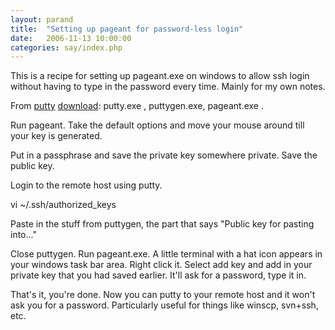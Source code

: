 ```yaml
---
layout: parand
title:  "Setting up pageant for password-less login"
date:   2006-11-13 10:00:00
categories: say/index.php
---
```

This is a recipe for setting up pageant.exe on windows to allow ssh login without having to type in the password every time. Mainly for my own notes.

From [putty](/web/20101222035752/http://www.chiark.greenend.org.uk/~sgtatham/putty/) [download](/web/20101222035752/http://www.chiark.greenend.org.uk/~sgtatham/putty/download.html): putty.exe , puttygen.exe, pageant.exe .

Run pageant. Take the default options and move your mouse around till your key is generated.

Put in a passphrase and save the private key somewhere private. Save the public key.

Login to the remote host using putty.

vi ~/.ssh/authorized\_keys

Paste in the stuff from puttygen, the part that says "Public key for pasting into…"

Close puttygen. Run pageant.exe. A little terminal with a hat icon appears in your windows task bar area. Right click it. Select add key and add in your private key that you had saved earlier. It'll ask for a password, type it in.

That's it, you're done. Now you can putty to your remote host and it won't ask you for a password. Particularly useful for things like winscp, svn+ssh, etc.
